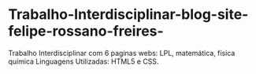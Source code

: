 # Trabalho-Interdisciplinar-blog-site-felipe-rossano-freires-
Trabalho Interdisciplinar com 6 paginas webs: LPL, matemática, física química  Linguagens Utilizadas: HTML5 e CSS.
